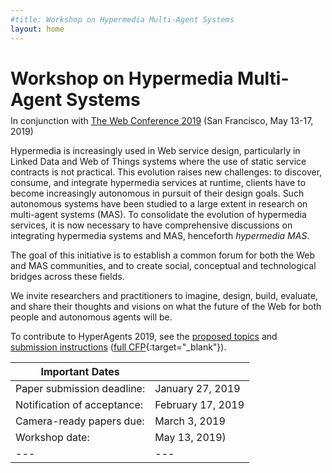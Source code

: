 ```yaml
---
#title: Workshop on Hypermedia Multi-Agent Systems
layout: home
---
```

<h1>Workshop on Hypermedia Multi-Agent Systems</h1>

<div style="margin-top: -10px;">
	<p>In conjunction with <a href="https://www2019.thewebconf.org/" target="_blank">The Web Conference 2019</a> (San Francisco, May 13-17, 2019)</p>
</div>

Hypermedia is increasingly used in Web service design, particularly in Linked Data and Web of Things systems where the use of static service contracts is not practical. This evolution raises new challenges: to discover, consume, and integrate hypermedia services at runtime, clients have to become increasingly autonomous in pursuit of their design goals. Such autonomous systems have been studied to a large extent in research on multi-agent systems (MAS). To consolidate the evolution of hypermedia services, it is now necessary to have comprehensive discussions on integrating hypermedia systems and MAS, henceforth *hypermedia MAS*.

The goal of this initiative is to establish a common forum for both the Web and MAS communities, and to create social, conceptual and technological bridges across these fields.

We invite researchers and practitioners to imagine, design, build, evaluate, and share their thoughts and visions on what the future of the Web for both people and autonomous agents will be.

To contribute to HyperAgents 2019, see the [proposed topics](/topics/) and [submission instructions](/submissions/) ([full CFP](/HyperAgents2019_CFP.txt){:target="_blank"}).

| Important Dates ||
|---|---|
| Paper submission deadline: | January 27, 2019 |
| Notification of acceptance: | February 17, 2019 |
| Camera-ready papers due: | March 3, 2019 |
| Workshop date: | May 13, 2019) |
|---|---|
